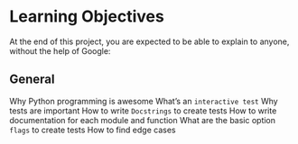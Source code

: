 # Learning Objectives
At the end of this project, you are expected to be able to explain to anyone, without the help of Google:

## General
Why Python programming is awesome
What’s an `interactive test`
Why tests are important
How to write `Docstrings` to create tests
How to write documentation for each module and function
What are the basic option `flags` to create tests
How to find edge cases
